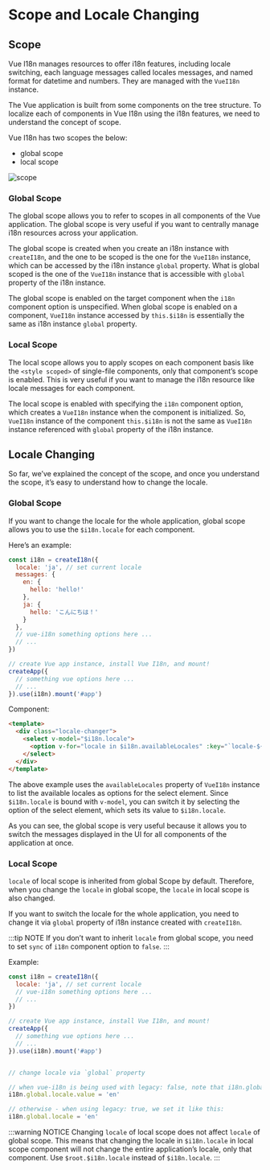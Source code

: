 # Scope and Locale Changing

## Scope

Vue I18n manages resources to offer i18n features, including locale switching, each language messages called locales messages, and named format for datetime and numbers. They are managed with the `VueI18n` instance.

The Vue application is built from some components on the tree structure. To localize each of components in Vue I18n using the i18n features, we need to understand the concept of scope.

Vue I18n has two scopes the below:

- global scope
- local scope

![scope](/scope.png)

### Global Scope

The global scope allows you to refer to scopes in all components of the Vue application. The global scope is very useful if you want to centrally manage i18n resources across your application.

The global scope is created when you create an i18n instance with `createI18n`, and the one to be scoped is the one for the `VueI18n` instance, which can be accessed by the i18n instance `global` property. What is global scoped is the one of the `VueI18n` instance that is accessible with `global` property of the i18n instance.

The global scope is enabled on the target component when the `i18n` component option is unspecified. When global scope is enabled on a component, `VueI18n` instance accessed by `this.$i18n` is essentially the same as i18n instance `global` property.


### Local Scope

The local scope allows you to apply scopes on each component basis like the `<style scoped>` of single-file components, only that component’s scope is enabled. This is very useful if you want to manage the i18n resource like locale messages for each component.

The local scope is enabled with specifying the `i18n` component option, which creates a `VueI18n` instance when the component is initialized. So, `VueI18n` instance of the component `this.$i18n` is not the same as `VueI18n` instance referenced with `global` property of the i18n instance.

## Locale Changing

So far, we’ve explained the concept of the scope, and once you understand the scope, it’s easy to understand how to change the locale.

### Global Scope

If you want to change the locale for the whole application, global scope allows you to use the `$i18n.locale` for each component.

Here’s an example:

```js
const i18n = createI18n({
  locale: 'ja', // set current locale
  messages: {
    en: {
      hello: 'hello!'
    },
    ja: {
      hello: 'こんにちは！'
    }
  },
  // vue-i18n something options here ...
  // ...
})

// create Vue app instance, install Vue I18n, and mount!
createApp({
  // something vue options here ...
  // ...
}).use(i18n).mount('#app')
```

Component:

```html
<template>
  <div class="locale-changer">
    <select v-model="$i18n.locale">
      <option v-for="locale in $i18n.availableLocales" :key="`locale-${locale}`" :value="locale">{{ locale }}</option>
    </select>
  </div>
</template>
```

The above example uses the `availableLocales` property of `VueI18n` instance to list the available locales as options for the select element. Since `$i18n.locale` is bound with `v-model`, you can switch it by selecting the option of the select element, which sets its value to `$i18n.locale`.

As you can see, the global scope is very useful because it allows you to switch the messages displayed in the UI for all components of the application at once.

### Local Scope

`locale` of local scope is inherited from global Scope by default. Therefore, when you change the `locale` in global scope, the `locale` in local scope is also changed.

If you want to switch the locale for the whole application, you need to change it via `global` property of i18n instance created with `createI18n`.

:::tip NOTE
If you don’t want to inherit `locale` from global scope, you need to set `sync` of `i18n` component option to `false`.
:::

Example:

```js
const i18n = createI18n({
  locale: 'ja', // set current locale
  // vue-i18n something options here ...
  // ...
})

// create Vue app instance, install Vue I18n, and mount!
createApp({
  // something vue options here ...
  // ...
}).use(i18n).mount('#app')


// change locale via `global` property

// when vue-i18n is being used with legacy: false, note that i18n.global.locale is a ref, so we must set it via .value:
i18n.global.locale.value = 'en'

// otherwise - when using legacy: true, we set it like this:
i18n.global.locale = 'en'
```

:::warning NOTICE
Changing `locale` of local scope does not affect `locale` of global scope. This means that changing the locale in `$i18n.locale` in local scope component will not change the entire application’s locale, only that component. Use `$root.$i18n.locale` instead of `$i18n.locale`.
:::
